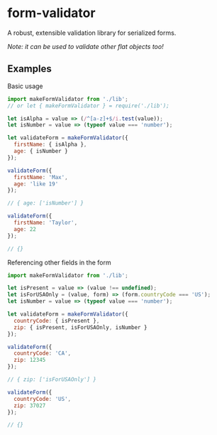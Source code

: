 # form-validator

A robust, extensible validation library for serialized forms.

_Note: it can be used to validate other flat objects too!_

## Examples

Basic usage
```javascript
import makeFormValidator from './lib';
// or let { makeFormValidator } = require('./lib');

let isAlpha = value => (/^[a-z]+$/i.test(value));
let isNumber = value => (typeof value === 'number');

let validateForm = makeFormValidator({
  firstName: { isAlpha },
  age: { isNumber }
});

validateForm({
  firstName: 'Max',
  age: 'like 19'
});

// { age: ['isNumber'] }

validateForm({
  firstName: 'Taylor',
  age: 22
});

// {}

```

Referencing other fields in the form

```javascript
import makeFormValidator from './lib';

let isPresent = value => (value !== undefined);
let isForUSAOnly = (value, form) => (form.countryCode === 'US');
let isNumber = value => (typeof value === 'number');

let validateForm = makeFormValidator({
  countryCode: { isPresent },
  zip: { isPresent, isForUSAOnly, isNumber }
});

validateForm({
  countryCode: 'CA',
  zip: 12345
});

// { zip: ['isForUSAOnly'] }

validateForm({
  countryCode: 'US',
  zip: 37027
});

// {}
```

